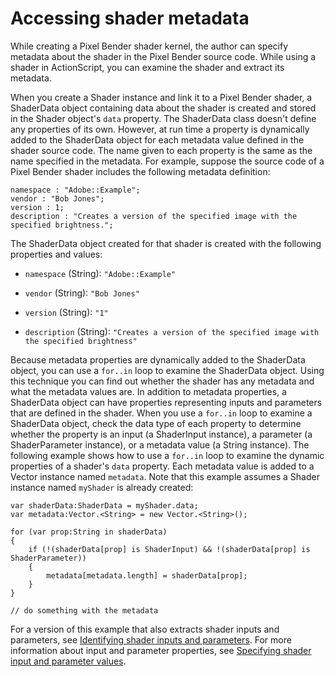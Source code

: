# Accessing shader metadata

<div>

While creating a Pixel Bender shader kernel, the author can specify metadata
about the shader in the Pixel Bender source code. While using a shader in
ActionScript, you can examine the shader and extract its metadata.

When you create a Shader instance and link it to a Pixel Bender shader, a
ShaderData object containing data about the shader is created and stored in the
Shader object's `data` property. The ShaderData class doesn't define any
properties of its own. However, at run time a property is dynamically added to
the ShaderData object for each metadata value defined in the shader source code.
The name given to each property is the same as the name specified in the
metadata. For example, suppose the source code of a Pixel Bender shader includes
the following metadata definition:

    namespace : "Adobe::Example";
    vendor : "Bob Jones";
    version : 1;
    description : "Creates a version of the specified image with the specified brightness.";

The ShaderData object created for that shader is created with the following
properties and values:

- `namespace` (String): `"Adobe::Example"`

- `vendor` (String): `"Bob Jones"`

- `version` (String): `"1"`

- `description` (String):
  `"Creates a version of the specified image with the specified brightness"`

Because metadata properties are dynamically added to the ShaderData object, you
can use a `for..in` loop to examine the ShaderData object. Using this technique
you can find out whether the shader has any metadata and what the metadata
values are. In addition to metadata properties, a ShaderData object can have
properties representing inputs and parameters that are defined in the shader.
When you use a `for..in` loop to examine a ShaderData object, check the data
type of each property to determine whether the property is an input (a
ShaderInput instance), a parameter (a ShaderParameter instance), or a metadata
value (a String instance). The following example shows how to use a `for..in`
loop to examine the dynamic properties of a shader's `data` property. Each
metadata value is added to a Vector instance named `metadata`. Note that this
example assumes a Shader instance named `myShader` is already created:

    var shaderData:ShaderData = myShader.data;
    var metadata:Vector.<String> = new Vector.<String>();

    for (var prop:String in shaderData)
    {
        if (!(shaderData[prop] is ShaderInput) && !(shaderData[prop] is ShaderParameter))
        {
            metadata[metadata.length] = shaderData[prop];
        }
    }

    // do something with the metadata

For a version of this example that also extracts shader inputs and parameters,
see
[Identifying shader inputs and parameters](./specifying-shader-input-and-parameter-values.md#identifying-shader-inputs-and-parameters).
For more information about input and parameter properties, see
[Specifying shader input and parameter values](./specifying-shader-input-and-parameter-values.md).

</div>

